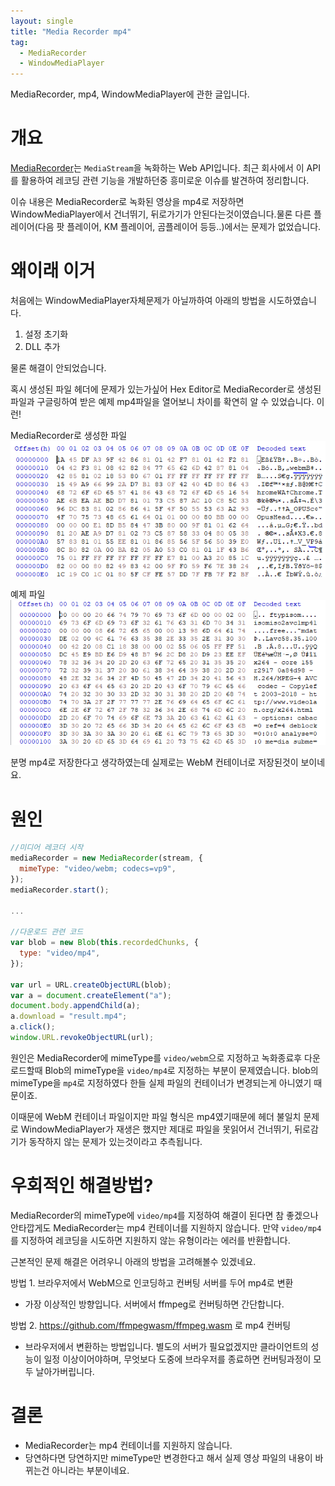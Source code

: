 ```yaml
---
layout: single
title: "Media Recorder mp4"
tag:
  - MediaRecorder
  - WindowMediaPlayer
---
```


MediaRecorder, mp4, WindowMediaPlayer에 관한 글입니다.

# 개요

[MediaRecorder](https://developer.mozilla.org/en-US/docs/Web/API/MediaRecorder)는 `MediaStream`을 녹화하는 Web API입니다. 최근 회사에서 이 API를 활용하여 레코딩 관련 기능을 개발하던중 흥미로운 이슈를 발견하여 정리합니다.

이슈 내용은 MediaRecorder로 녹화된 영상을 mp4로 저장하면 WindowMediaPlayer에서 건너뛰기, 뒤로가기가 안된다는것이였습니다.물론 다른 플레이어(다음 팟 플레이어, KM 플레이어, 곰플레이어 등등..)에서는 문제가 없었습니다.

# 왜이래 이거

처음에는 WindowMediaPlayer자체문제가 아닐까하여 아래의 방법을 시도하였습니다.

1. 설정 초기화
2. DLL 추가

물론 해결이 안되었습니다.

혹시 생성된 파일 헤더에 문제가 있는가싶어 Hex Editor로 MediaRecorder로 생성된 파일과 구글링하여 받은 예제 mp4파일을 열어보니 차이를 확연히 알 수 있었습니다. 이런!

MediaRecorder로 생성한 파일
![WebM](https://raw.githubusercontent.com/momoci99/momoci99.github.io/master/assets/img/Etc/header_webm.PNG)


예제 파일
![mp4](https://raw.githubusercontent.com/momoci99/momoci99.github.io/master/assets/img/Etc/header_mp4.PNG)

분명 mp4로 저장한다고 생각하였는데 실제로는 WebM 컨테이너로 저장된것이 보이네요.

# 원인

```js
//미디어 레코더 시작
mediaRecorder = new MediaRecorder(stream, {
  mimeType: "video/webm; codecs=vp9",
});
mediaRecorder.start();

...

//다운로드 관련 코드
var blob = new Blob(this.recordedChunks, {
  type: "video/mp4",
});

var url = URL.createObjectURL(blob);
var a = document.createElement("a");
document.body.appendChild(a);
a.download = "result.mp4";
a.click();
window.URL.revokeObjectURL(url);
```
원인은 MediaRecorder에 mimeType를 `video/webm`으로 지정하고 녹화종료후 다운로드할때 Blob의 mimeType을 `video/mp4`로 지정하는 부분이 문제였습니다. blob의 mimeType을 `mp4`로 지정하였다 한들 실제 파일의 컨테이너가 변경되는게 아니였기 때문이죠.

이때문에 WebM 컨테이너 파일이지만 파일 형식은 mp4였기때문에 헤더 불일치 문제로 WindowMediaPlayer가 재생은 했지만 제대로 파일을 못읽어서 건너뛰기, 뒤로감기가 동작하지 않는 문제가 있는것이라고 추측됩니다.

# 우회적인 해결방법?
MediaRecorder의 mimeType에 `video/mp4`를 지정하여 해결이 된다면 참 좋겠으나 안타깝게도 MediaRecorder는 mp4 컨테이너를 지원하지 않습니다. 만약 `video/mp4`를 지정하여 레코딩을 시도하면 지원하지 않는 유형이라는 에러를 반환합니다.

근본적인 문제 해결은 어려우니 아래의 방법을 고려해볼수 있겠네요.


방법 1. 브라우저에서 WebM으로 인코딩하고 컨버팅 서버를 두어 mp4로 변환
- 가장 이상적인 방향입니다. 서버에서 ffmpeg로 컨버팅하면 간단합니다.

방법 2. https://github.com/ffmpegwasm/ffmpeg.wasm 로 mp4 컨버팅
- 브라우저에서 변환하는 방법입니다. 별도의 서버가 필요없겠지만 클라이언트의 성능이 일정 이상이어야하며, 무엇보다 도중에 브라우저를 종료하면 컨버팅과정이 모두 날아가버립니다. 


# 결론
- MediaRecorder는 mp4 컨테이너를 지원하지 않습니다.
- 당연하다면 당연하지만 mimeType만 변경한다고 해서 실제 영상 파일의 내용이 바뀌는건 아니라는 부분이네요.




